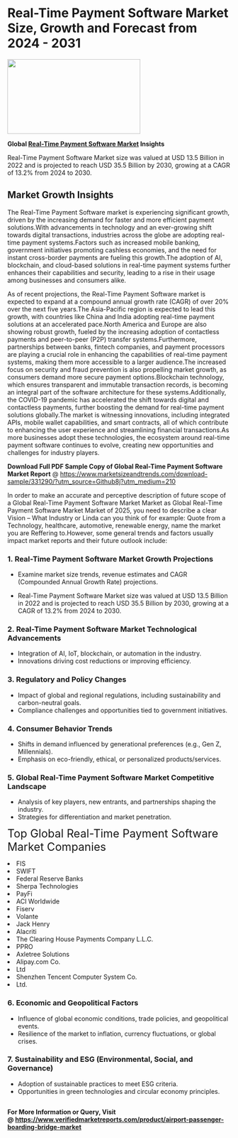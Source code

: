 <H1>Real-Time Payment Software Market Size, Growth and Forecast from 2024 - 2031</H1><img class="aligncenter size-medium wp-image-584254" src="https://thirdeyenews.in/wp-content/uploads/2024/09/Global-Market-Research-300x168.jpeg" alt="" width="300" height="168" /><p><strong>Global&nbsp;<a href="https://www.marketsizeandtrends.com/download-sample/331290/?utm_source=Github8j?utm_medium=210">Real-Time Payment Software Market</a> Insights</strong></p><p>Real-Time Payment Software Market size was valued at USD 13.5 Billion in 2022 and is projected to reach USD 35.5 Billion by 2030, growing at a CAGR of 13.2% from 2024 to 2030.</p><p><h2>Market Growth Insights</h2> <p>The Real-Time Payment Software market is experiencing significant growth, driven by the increasing demand for faster and more efficient payment solutions.With advancements in technology and an ever-growing shift towards digital transactions, industries across the globe are adopting real-time payment systems.Factors such as increased mobile banking, government initiatives promoting cashless economies, and the need for instant cross-border payments are fueling this growth.The adoption of AI, blockchain, and cloud-based solutions in real-time payment systems further enhances their capabilities and security, leading to a rise in their usage among businesses and consumers alike.</p> <p>As of recent projections, the Real-Time Payment Software market is expected to expand at a compound annual growth rate (CAGR) of over 20% over the next five years.The Asia-Pacific region is expected to lead this growth, with countries like China and India adopting real-time payment solutions at an accelerated pace.North America and Europe are also showing robust growth, fueled by the increasing adoption of contactless payments and peer-to-peer (P2P) transfer systems.Furthermore, partnerships between banks, fintech companies, and payment processors are playing a crucial role in enhancing the capabilities of real-time payment systems, making them more accessible to a larger audience.The increased focus on security and fraud prevention is also propelling market growth, as consumers demand more secure payment options.Blockchain technology, which ensures transparent and immutable transaction records, is becoming an integral part of the software architecture for these systems.Additionally, the COVID-19 pandemic has accelerated the shift towards digital and contactless payments, further boosting the demand for real-time payment solutions globally.The market is witnessing innovations, including integrated APIs, mobile wallet capabilities, and smart contracts, all of which contribute to enhancing the user experience and streamlining financial transactions.As more businesses adopt these technologies, the ecosystem around real-time payment software continues to evolve, creating new opportunities and challenges for industry players.<p><span class=""><strong>Download Full PDF Sample Copy of Global Real-Time Payment Software Market Report</strong> @ <a href="https://www.marketsizeandtrends.com/download-sample/331290/?utm_source=Github8j?utm_medium=210" target="_blank">https://www.marketsizeandtrends.com/download-sample/331290/?utm_source=Github8j?utm_medium=210</a></span></p><p>In order to make an accurate and perceptive description of future scope of a Global&nbsp;Real-Time Payment Software Market Market as Global&nbsp;Real-Time Payment Software Market Market of 2025, you need to describe a clear Vision &ndash; What Industry or Linda can you think of for example: Quote from a Technology, healthcare, automotive, renewable energy, name the market you are Reffering to.However, some general trends and factors usually impact market reports and their future outlook include:</p><h3>1.&nbsp;<strong>Real-Time Payment Software Market Growth Projections</strong></h3><ul><li>Examine market size trends, revenue estimates and CAGR (Compounded Annual Growth Rate) projections.</li><li><p>Real-Time Payment Software Market size was valued at USD 13.5 Billion in 2022 and is projected to reach USD 35.5 Billion by 2030, growing at a CAGR of 13.2% from 2024 to 2030.</p></li></ul><h3>2.&nbsp;<strong>Real-Time Payment Software Market Technological Advancements</strong></h3><ul><li>Integration of AI, IoT, blockchain, or automation in the industry.</li><li>Innovations driving cost reductions or improving efficiency.</li></ul><h3>3.&nbsp;<strong>Regulatory and Policy Changes</strong></h3><ul><li>Impact of global and regional regulations, including sustainability and carbon-neutral goals.</li><li>Compliance challenges and opportunities tied to government initiatives.</li></ul><h3>4.&nbsp;<strong>Consumer Behavior Trends</strong></h3><ul><li>Shifts in demand influenced by generational preferences (e.g., Gen Z, Millennials).</li><li>Emphasis on eco-friendly, ethical, or personalized products/services.</li></ul><h3>5.&nbsp;<strong>Global Real-Time Payment Software Market Competitive Landscape</strong></h3><ul><li>Analysis of key players, new entrants, and partnerships shaping the industry.</li><li>Strategies for differentiation and market penetration.</li></ul><p data-pm-slice="1 1 []"><span style="color: inherit; font-family: inherit; font-size: 25px;">Top Global Real-Time Payment Software Market Companies</span></p><div class="" data-test-id=""><p><li>FIS</li><li> SWIFT</li><li> Federal Reserve Banks</li><li> Sherpa Technologies</li><li> PayFi</li><li> ACI Worldwide</li><li> Fiserv</li><li> Volante</li><li> Jack Henry</li><li> Alacriti</li><li> The Clearing House Payments Company L.L.C.</li><li> PPRO</li><li> Axletree Solutions</li><li> Alipay.com Co.</li><li>Ltd</li><li> Shenzhen Tencent Computer System Co.</li><li> Ltd.</li></p></div><h3>6.&nbsp;<strong>Economic and Geopolitical Factors</strong></h3><ul><li>Influence of global economic conditions, trade policies, and geopolitical events.</li><li>Resilience of the market to inflation, currency fluctuations, or global crises.</li></ul><h3>7.&nbsp;<strong>Sustainability and ESG (Environmental, Social, and Governance)</strong></h3><ul><li>Adoption of sustainable practices to meet ESG criteria.</li><li>Opportunities in green technologies and circular economy principles.</li></ul><h2><strong style="font-size: 14px;">For More Information or Query, Visit @&nbsp;</strong><a style="background-color: #ffffff; font-size: 14px;" href="https://www.marketsizeandtrends.com/report/real-time-payment-software-market/" target="_blank">https://www.verifiedmarketreports.com/product/airport-passenger-boarding-bridge-market</a></h2>